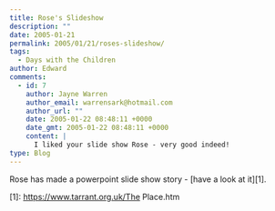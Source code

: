 ```yaml
---
title: Rose's Slideshow
description: ""
date: 2005-01-21
permalink: 2005/01/21/roses-slideshow/
tags:
  - Days with the Children
author: Edward
comments:
  - id: 7
    author: Jayne Warren
    author_email: warrensark@hotmail.com
    author_url: ""
    date: 2005-01-22 08:48:11 +0000
    date_gmt: 2005-01-22 08:48:11 +0000
    content: |
      I liked your slide show Rose - very good indeed!
type: Blog
---
```


Rose has made a powerpoint slide show story - [have a look at it][1].



[1]: https://www.tarrant.org.uk/The Place.htm
